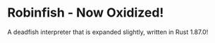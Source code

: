 # Robinfish - Now Oxidized!
A deadfish interpreter that is expanded slightly, written in Rust 1.87.0!
